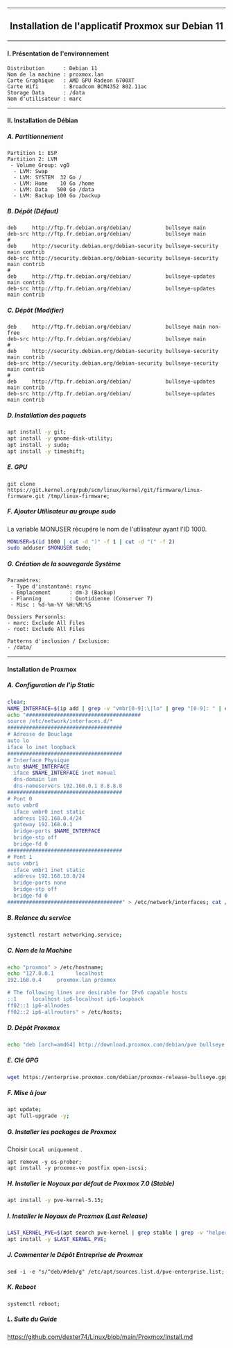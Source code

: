 ---------------------------------------------------------------------------------------------------------------------------------------------------------
## <p align='center'> Installation de l'applicatif Proxmox sur Debian 11 </p>

---------------------------------------------------------------------------------------------------------------------------------------------------------
#### I. Présentation de l'environnement
```
Distribution      : Debian 11
Nom de la machine : proxmox.lan
Carte Graphique   : AMD GPU Radeon 6700XT
Carte Wifi        : Broadcom BCM4352 802.11ac
Storage Data      : /data
Nom d'utilisateur : marc
```

---------------------------------------------------------------------------------------------------------------------------------------------------------
#### II. Installation de Débian
##### A. Partitionnement
```
Partition 1: ESP
Partition 2: LVM
 - Volume Group: vg0
  - LVM: Swap
  - LVM: SYSTEM  32 Go /
  - LVM: Home    10 Go /home
  - LVM: Data   500 Go /data
  - LVM: Backup 100 Go /backup
```

##### B. Dépôt (Défaut)
```
deb     http://ftp.fr.debian.org/debian/           bullseye main
deb-src http://ftp.fr.debian.org/debian/           bullseye main
#
deb     http://security.debian.org/debian-security bullseye-security main contrib
deb-src http://security.debian.org/debian-security bullseye-security main contrib
#
deb     http://ftp.fr.debian.org/debian/           bullseye-updates main contrib
deb-src http://ftp.fr.debian.org/debian/           bullseye-updates main contrib
```

##### C. Dépôt (Modifier)
```
deb     http://ftp.fr.debian.org/debian/           bullseye main non-free
deb-src http://ftp.fr.debian.org/debian/           bullseye main
#
deb     http://security.debian.org/debian-security bullseye-security main contrib
deb-src http://security.debian.org/debian-security bullseye-security main contrib
#
deb     http://ftp.fr.debian.org/debian/           bullseye-updates main contrib
deb-src http://ftp.fr.debian.org/debian/           bullseye-updates main contrib
```

##### D. Installation des paquets
```bash
apt install -y git;
apt install -y gnome-disk-utility;
apt install -y sudo;
apt install -y timeshift;
```

##### E. GPU
```
git clone https://git.kernel.org/pub/scm/linux/kernel/git/firmware/linux-firmware.git /tmp/linux-firmware;

```

##### F. Ajouter Utilisateur au groupe sudo
La variable MONUSER récupére le nom de l'utilisateur ayant l'ID 1000.
```bash
MONUSER=$(id 1000 | cut -d ")" -f 1 | cut -d "(" -f 2)
sudo adduser $MONUSER sudo;
```

##### G. Création de la sauvegarde Système
```
Paramètres:
 - Type d'instantané: rsync
 - Emplacement      : dm-3 (Backup)
 - Planning         : Quotidienne (Conserver 7)
 - Misc : %d-%m-%Y %H:%M:%S

Dossiers Personnls:
- marc: Exclude All Files
- root: Exclude All Files

Patterns d'inclusion / Exclusion:
- /data/
```


---------------------------------------------------------------------------------------------------------------------------------------------------------
#### Installation de Proxmox
##### A. Configuration de l'ip Static
```bash
clear;
NAME_INTERFACE=$(ip add | grep -v "vmbr[0-9]:\|lo" | grep "[0-9]: " | cut -d ":" -f 2 | cut -c 2-9)
echo "#####################################
source /etc/network/interfaces.d/*
#####################################
# Adresse de Bouclage
auto lo
iface lo inet loopback
#####################################
# Interface Physique
auto $NAME_INTERFACE
  iface $NAME_INTERFACE inet manual
  dns-domain lan
  dns-nameservers 192.168.0.1 8.8.8.8
#####################################
# Pont 0
auto vmbr0
  iface vmbr0 inet static
  address 192.168.0.4/24
  gateway 192.168.0.1
  bridge-ports $NAME_INTERFACE
  bridge-stp off
  bridge-fd 0
#####################################
# Pont 1
auto vmbr1
  iface vmbr1 inet static
  address 192.168.10.0/24
  bridge-ports none
  bridge-stp off
  bridge-fd 0
#####################################" > /etc/network/interfaces; cat /etc/network/interfaces;
```

##### B. Relance du service
```bash
systemctl restart networking.service;
```



##### C. Nom de la Machine
```bash
echo "proxmox" > /etc/hostname;
echo "127.0.0.1       localhost
192.168.0.4     proxmox.lan proxmox

# The following lines are desirable for IPv6 capable hosts
::1     localhost ip6-localhost ip6-loopback
ff02::1 ip6-allnodes
ff02::2 ip6-allrouters" > /etc/hosts;
```

##### D. Dépôt Proxmox
```bash
echo "deb [arch=amd64] http://download.proxmox.com/debian/pve bullseye pve-no-subscription" > /etc/apt/sources.list.d/pve-install-repo.list;
```

##### E. Clé GPG
```bash
wget https://enterprise.proxmox.com/debian/proxmox-release-bullseye.gpg -O /etc/apt/trusted.gpg.d/proxmox-release-bullseye.gpg;
```

##### F. Mise à jour
```bash
apt update;
apt full-upgrade -y;
```

##### G. Installer les packages de Proxmox
Choisir `Local uniquement` .
```
apt remove -y os-prober;
apt install -y proxmox-ve postfix open-iscsi;
```

##### H. Installer le Noyaux par défaut de Proxmox 7.0 (Stable)
```bash
apt install -y pve-kernel-5.15;
```

##### I. Installer le Noyaux de Proxmox (Last Release)
```bash
LAST_KERNEL_PVE=$(apt search pve-kernel | grep stable | grep -v "helper\|libc" | tail -n 1 | cut -d "/" -f 1)
apt install -y $LAST_KERNEL_PVE;
```

##### J. Commenter le Dépôt Entreprise de Proxmox
```
sed -i -e "s/^deb/#deb/g" /etc/apt/sources.list.d/pve-enterprise.list;
``` 

##### K. Reboot
```
systemctl reboot;
```

##### L. Suite du Guide
https://github.com/dexter74/Linux/blob/main/Proxmox/Install.md
